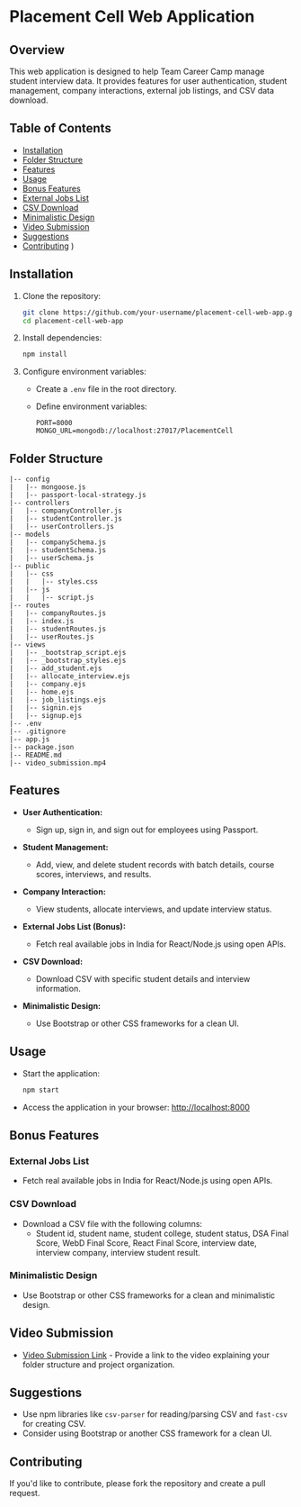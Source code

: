 
# Placement Cell Web Application

## Overview

This web application is designed to help Team Career Camp manage student interview data. It provides features for user authentication, student management, company interactions, external job listings, and CSV data download.

## Table of Contents

- [Installation](#installation)
- [Folder Structure](#folder-structure)
- [Features](#features)
- [Usage](#usage)
- [Bonus Features](#bonus-features)
- [External Jobs List](#external-jobs-list)
- [CSV Download](#csv-download)
- [Minimalistic Design](#minimalistic-design)
- [Video Submission](#video-submission)
- [Suggestions](#suggestions)
- [Contributing](#contributing)
)

## Installation

1. Clone the repository:

   ```bash
   git clone https://github.com/your-username/placement-cell-web-app.git
   cd placement-cell-web-app
   ```

2. Install dependencies:

   ```bash
   npm install
   ```

3. Configure environment variables:

   - Create a `.env` file in the root directory.
   - Define environment variables:

     ```env
     PORT=8000
     MONGO_URL=mongodb://localhost:27017/PlacementCell
     ```

## Folder Structure

```
|-- config
|   |-- mongoose.js
|   |-- passport-local-strategy.js
|-- controllers
|   |-- companyController.js
|   |-- studentController.js
|   |-- userControllers.js
|-- models
|   |-- companySchema.js
|   |-- studentSchema.js
|   |-- userSchema.js
|-- public
|   |-- css
|   |   |-- styles.css
|   |-- js
|   |   |-- script.js
|-- routes
|   |-- companyRoutes.js
|   |-- index.js
|   |-- studentRoutes.js
|   |-- userRoutes.js
|-- views
|   |-- _bootstrap_script.ejs
|   |-- _bootstrap_styles.ejs
|   |-- add_student.ejs
|   |-- allocate_interview.ejs
|   |-- company.ejs
|   |-- home.ejs
|   |-- job_listings.ejs
|   |-- signin.ejs
|   |-- signup.ejs
|-- .env
|-- .gitignore
|-- app.js
|-- package.json
|-- README.md
|-- video_submission.mp4
```

## Features

- **User Authentication:**
  - Sign up, sign in, and sign out for employees using Passport.

- **Student Management:**
  - Add, view, and delete student records with batch details, course scores, interviews, and results.

- **Company Interaction:**
  - View students, allocate interviews, and update interview status.

- **External Jobs List (Bonus):**
  - Fetch real available jobs in India for React/Node.js using open APIs.

- **CSV Download:**
  - Download CSV with specific student details and interview information.

- **Minimalistic Design:**
  - Use Bootstrap or other CSS frameworks for a clean UI.

## Usage

- Start the application:

  ```bash
  npm start
  ```

- Access the application in your browser: [http://localhost:8000](http://localhost:8000)

## Bonus Features

### External Jobs List

- Fetch real available jobs in India for React/Node.js using open APIs.

### CSV Download

- Download a CSV file with the following columns:
  - Student id, student name, student college, student status, DSA Final Score, WebD Final Score, React Final Score, interview date, interview company, interview student result.

### Minimalistic Design

- Use Bootstrap or other CSS frameworks for a clean and minimalistic design.

## Video Submission

- [Video Submission Link](#) - Provide a link to the video explaining your folder structure and project organization.

## Suggestions

- Use npm libraries like `csv-parser` for reading/parsing CSV and `fast-csv` for creating CSV.
- Consider using Bootstrap or another CSS framework for a clean UI.

## Contributing

If you'd like to contribute, please fork the repository and create a pull request.
